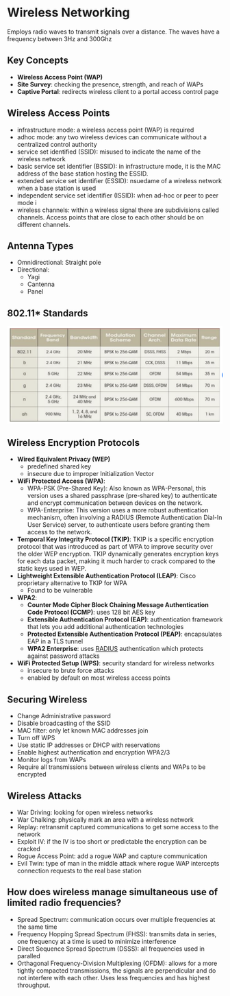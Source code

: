 # Wireless Networking
Employs radio waves to transmit signals over a distance. The waves have a frequency between 3Hz and 300Ghz

## Key Concepts
- **Wireless Access Point (WAP)**
- **Site Survey**: checking the presence, strength, and reach of WAPs
- **Captive Portal**: redirects wireless client to a portal access control page

## Wireless Access Points
- infrastructure mode: a wireless access point (WAP) is required
- adhoc mode: any two wireless devices can communicate without a centralized control authority
- service set identified (SSID): misused to indicate the name of the wireless network
- basic service set identifier (BSSID): in infrastructure mode, it is the MAC address of the base station
  hosting the ESSID. 
- extended service set identifier (ESSID): nsuedame of a wireless network when a base station is used
- independent service set identifier (ISSID): when ad-hoc or peer to peer mode i 
- wireless channels: within a wireless signal there are subdivisions called channels. Access points that
  are close to each other should be on different channels.

## Antenna Types
- Omnidirectional: Straight pole
- Directional:
  - Yagi
  - Cantenna
  - Panel
 
## 802.11* Standards
![802.11](/images/80211.png)

## Wireless Encryption Protocols
- **Wired Equivalent Privacy (WEP)**
  - predefined shared key
  - insecure due to improper Initialization Vector
- **WiFi Protected Access (WPA)**:
  - WPA-PSK (Pre-Shared Key): Also known as WPA-Personal, this version uses a shared passphrase (pre-shared key) to authenticate and encrypt communication between devices on the network.
  - WPA-Enterprise: This version uses a more robust authentication mechanism, often involving a RADIUS (Remote Authentication Dial-In User Service) server, to authenticate users before granting them access to the network.
- **Temporal Key Integrity Protocol (TKIP)**: TKIP is a specific encryption protocol that was introduced as part of WPA to improve security over the older WEP encryption. TKIP dynamically generates encryption keys for each data packet, making it much harder to crack compared to the static keys used in WEP.
- **Lightweight Extensible Authentication Protocol (LEAP)**: Cisco proprietary alternative to TKIP for WPA
  - Found to be vulnerable
- **WPA2**:
  - **Counter Mode Cipher Block Chaining Message Authentication Code Protocol (CCMP)**: uses 128 bit AES key
  - **Extensible Authentication Protocol (EAP)**: authentication framework that lets you add additional authentication technologies
  - **Protected Extensible Authentication Protocol (PEAP)**: encapsulates EAP in a TLS tunnel
  - **WPA2 Enterprise**: uses [RADIUS](RADIUS.md) authentication which protects against password attacks
- **WiFi Protected Setup (WPS)**: security standard for wireless networks
  - insecure to brute force attacks
  - enabled by default on most wireless access points

## Securing Wireless
- Change Administrative password
- Disable broadcasting of the SSID
- MAC filter: only let known MAC addresses join
- Turn off WPS
- Use static IP addresses or DHCP with reservations
- Enable highest authentication and encryption WPA2/3
- Monitor logs from WAPs
- Require all transmissions between wireless clients and WAPs to be encrypted


## Wireless Attacks
- War Driving: looking for open wireless networks
- War Chalking: physically mark an area with a wireless network
- Replay: retransmit captured communications to get some access to the network
- Exploit IV: if the IV is too short or predictable the encryption can be cracked
- Rogue Access Point: add a rogue WAP and capture communication
- Evil Twin: type of man in the middle attack where rogue WAP intercepts connection requests to the
  real base station
 
## How does wireless manage simultaneous use of limited radio frequencies? 
- Spread Spectrum: communication occurs over multiple frequencies at the same time
- Frequency Hopping Spread Spectrum (FHSS): transmits data in series, one frequency at a time is used to minimize
  interference
- Direct Sequence Spread Spectrum (DSSS): all frequencies used in paralled
- Orthagonal Frequency-Division Multiplexing (OFDM): allows for a more tightly compacted transmissions, the signals are perpendicular and do not interfere with each other. Uses less frequencies and has highest throughput. 
